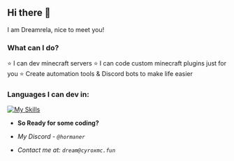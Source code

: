 ## Hi there 👋
I am Dreamrela, nice to meet you!

### What can I do?
⭐ I can dev minecraft servers
⭐ I can code custom minecraft plugins just for you
⭐ Create automation tools & Discord bots to make life easier

### Languages I can dev in:
[![My Skills](https://skillicons.dev/icons?i=js,html,css,java,python,maven)](https://skillicons.dev)

- **So Ready for some coding?**

- *My Discord - `@hormaner`*
- *Contact me at: `dream@cyroxmc.fun`*
